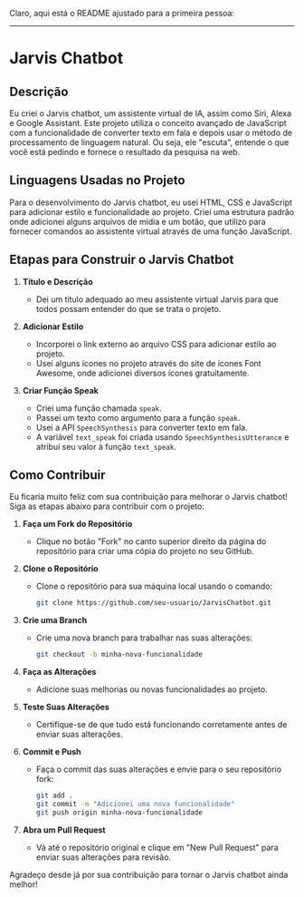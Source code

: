 Claro, aqui está o README ajustado para a primeira pessoa:

---

# Jarvis Chatbot

## Descrição

Eu criei o Jarvis chatbot, um assistente virtual de IA, assim como Siri, Alexa e Google Assistant. Este projeto utiliza o conceito avançado de JavaScript com a funcionalidade de converter texto em fala e depois usar o método de processamento de linguagem natural. Ou seja, ele "escuta", entende o que você está pedindo e fornece o resultado da pesquisa na web.

## Linguagens Usadas no Projeto

Para o desenvolvimento do Jarvis chatbot, eu usei HTML, CSS e JavaScript para adicionar estilo e funcionalidade ao projeto. Criei uma estrutura padrão onde adicionei alguns arquivos de mídia e um botão, que utilizo para fornecer comandos ao assistente virtual através de uma função JavaScript.

## Etapas para Construir o Jarvis Chatbot

1. **Título e Descrição**
   - Dei um título adequado ao meu assistente virtual Jarvis para que todos possam entender do que se trata o projeto.

2. **Adicionar Estilo**
   - Incorporei o link externo ao arquivo CSS para adicionar estilo ao projeto.
   - Usei alguns ícones no projeto através do site de ícones Font Awesome, onde adicionei diversos ícones gratuitamente.

3. **Criar Função Speak**
   - Criei uma função chamada `speak`.
   - Passei um texto como argumento para a função `speak`.
   - Usei a API `SpeechSynthesis` para converter texto em fala.
   - A variável `text_speak` foi criada usando `SpeechSynthesisUtterance` e atribuí seu valor à função `text_speak`.

## Como Contribuir

Eu ficaria muito feliz com sua contribuição para melhorar o Jarvis chatbot! Siga as etapas abaixo para contribuir com o projeto:

1. **Faça um Fork do Repositório**
   - Clique no botão "Fork" no canto superior direito da página do repositório para criar uma cópia do projeto no seu GitHub.

2. **Clone o Repositório**
   - Clone o repositório para sua máquina local usando o comando:
     ```bash
     git clone https://github.com/seu-usuario/JarvisChatbot.git
     ```

3. **Crie uma Branch**
   - Crie uma nova branch para trabalhar nas suas alterações:
     ```bash
     git checkout -b minha-nova-funcionalidade
     ```

4. **Faça as Alterações**
   - Adicione suas melhorias ou novas funcionalidades ao projeto.

5. **Teste Suas Alterações**
   - Certifique-se de que tudo está funcionando corretamente antes de enviar suas alterações.

6. **Commit e Push**
   - Faça o commit das suas alterações e envie para o seu repositório fork:
     ```bash
     git add .
     git commit -m "Adicionei uma nova funcionalidade"
     git push origin minha-nova-funcionalidade
     ```

7. **Abra um Pull Request**
   - Vá até o repositório original e clique em "New Pull Request" para enviar suas alterações para revisão.

Agradeço desde já por sua contribuição para tornar o Jarvis chatbot ainda melhor!



